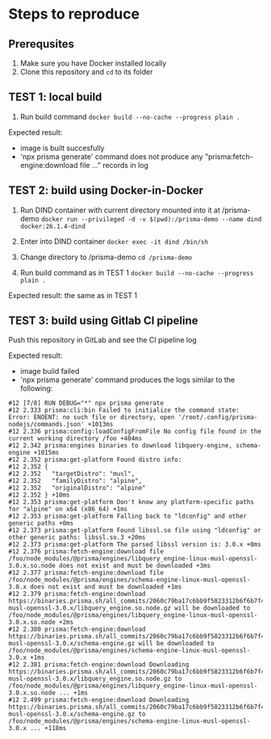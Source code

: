 # Steps to reproduce

## Prerequsites
1. Make sure you have Docker installed locally
2. Clone this repository and `cd` to its folder

## TEST 1: local build
1. Run build command
`docker build --no-cache --progress plain . `

Expected result: 
- image is built succesfully
- 'npx prisma generate' command does not produce any "prisma:fetch-engine:download file ..." records in log

## TEST 2: build using Docker-in-Docker
1. Run DIND container with current directory mounted into it at /prisma-demo
`docker run --privileged -d -v $(pwd):/prisma-demo --name dind docker:26.1.4-dind`

2. Enter into DIND container
`docker exec -it dind /bin/sh`

3. Change directory to /prisma-demo
`cd /prisma-demo`

4. Run build command as in TEST 1
`docker build --no-cache --progress plain . `

Expected result: the same as in TEST 1

## TEST 3: build using Gitlab CI pipeline

Push this repository in GitLab and see the CI pipeline log

Expected result:
- image build failed
- 'npx prisma generate' command produces the logs similar to the following:
```
#12 [7/8] RUN DEBUG="*" npx prisma generate
#12 2.333 prisma:cli:bin Failed to initialize the command state: Error: ENOENT: no such file or directory, open '/root/.config/prisma-nodejs/commands.json' +1013ms
#12 2.336 prisma:config:loadConfigFromFile No config file found in the current working directory /foo +404ms
#12 2.342 prisma:engines binaries to download libquery-engine, schema-engine +1015ms
#12 2.352 prisma:get-platform Found distro info:
#12 2.352 {
#12 2.352   "targetDistro": "musl",
#12 2.352   "familyDistro": "alpine",
#12 2.352   "originalDistro": "alpine"
#12 2.352 } +10ms
#12 2.353 prisma:get-platform Don't know any platform-specific paths for "alpine" on x64 (x86_64) +1ms
#12 2.353 prisma:get-platform Falling back to "ldconfig" and other generic paths +0ms
#12 2.373 prisma:get-platform Found libssl.so file using "ldconfig" or other generic paths: libssl.so.3 +20ms
#12 2.373 prisma:get-platform The parsed libssl version is: 3.0.x +0ms
#12 2.376 prisma:fetch-engine:download file /foo/node_modules/@prisma/engines/libquery_engine-linux-musl-openssl-3.0.x.so.node does not exist and must be downloaded +3ms
#12 2.377 prisma:fetch-engine:download file /foo/node_modules/@prisma/engines/schema-engine-linux-musl-openssl-3.0.x does not exist and must be downloaded +1ms
#12 2.379 prisma:fetch-engine:download https://binaries.prisma.sh/all_commits/2060c79ba17c6bb9f5823312b6f6b7f4a845738e/linux-musl-openssl-3.0.x/libquery_engine.so.node.gz will be downloaded to /foo/node_modules/@prisma/engines/libquery_engine-linux-musl-openssl-3.0.x.so.node +2ms
#12 2.380 prisma:fetch-engine:download https://binaries.prisma.sh/all_commits/2060c79ba17c6bb9f5823312b6f6b7f4a845738e/linux-musl-openssl-3.0.x/schema-engine.gz will be downloaded to /foo/node_modules/@prisma/engines/schema-engine-linux-musl-openssl-3.0.x +1ms
#12 2.381 prisma:fetch-engine:download Downloading https://binaries.prisma.sh/all_commits/2060c79ba17c6bb9f5823312b6f6b7f4a845738e/linux-musl-openssl-3.0.x/libquery_engine.so.node.gz to /foo/node_modules/@prisma/engines/libquery_engine-linux-musl-openssl-3.0.x.so.node ... +1ms
#12 2.499 prisma:fetch-engine:download Downloading https://binaries.prisma.sh/all_commits/2060c79ba17c6bb9f5823312b6f6b7f4a845738e/linux-musl-openssl-3.0.x/schema-engine.gz to /foo/node_modules/@prisma/engines/schema-engine-linux-musl-openssl-3.0.x ... +118ms
```